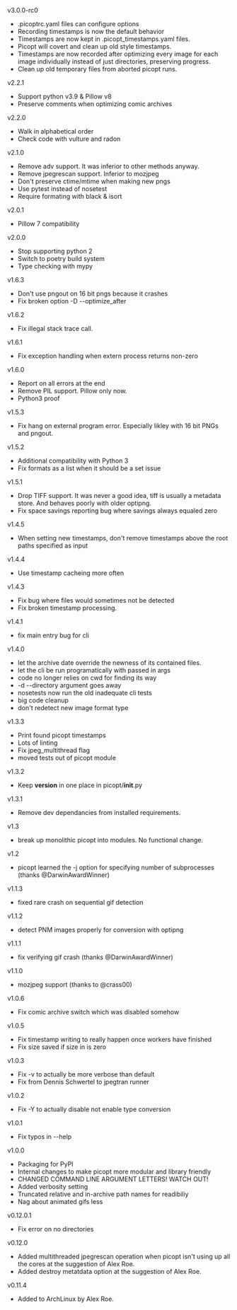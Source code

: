v3.0.0-rc0

- .picoptrc.yaml files can configure options
- Recording timestamps is now the default behavior
- Timestamps are now kept in .picopt_timestamps.yaml files.
- Picopt will covert and clean up old style timestamps.
- Timestamps are now recorded after optimizing every image for each image individually instead of just directories, preserving progress.
- Clean up old temporary files from aborted picopt runs.

v2.2.1

- Support python v3.9 & Pillow v8
- Preserve comments when optimizing comic archives

v2.2.0

- Walk in alphabetical order
- Check code with vulture and radon

v2.1.0

- Remove adv support. It was inferior to other methods anyway.
- Remove jpegrescan support. Inferior to mozjpeg
- Don't preserve ctime/mtime when making new pngs
- Use pytest instead of nosetest
- Require formating with black & isort

v2.0.1

- Pillow 7 compatibility

v2.0.0

- Stop supporting python 2
- Switch to poetry build system
- Type checking with mypy

v1.6.3

- Don't use pngout on 16 bit pngs because it crashes
- Fix broken option -D --optimize_after

v1.6.2

- Fix illegal stack trace call.

v1.6.1

- Fix exception handling when extern process returns non-zero

v1.6.0

- Report on all errors at the end
- Remove PIL support. Pillow only now.
- Python3 proof

v1.5.3

- Fix hang on external program error. Especially likley with 16 bit PNGs and pngout.

v1.5.2

- Additional compatibility with Python 3
- Fix formats as a list when it should be a set issue

v1.5.1

- Drop TIFF support. It was never a good idea, tiff is usually a metadata store. And behaves poorly with older optipng.
- Fix space savings reporting bug where savings always equaled zero

v1.4.5

- When setting new timestamps, don't remove timestamps above the root paths specified as input

v1.4.4

- Use timestamp cacheing more often

v1.4.3

- Fix bug where files would sometimes not be detected
- Fix broken timestamp processing.

v1.4.1

- fix main entry bug for cli

v1.4.0

- let the archive date override the newness of its contained files.
- let the cli be run programatically with passed in args
- code no longer relies on cwd for finding its way
- -d --directory argument goes away
- nosetests now run the old inadequate cli tests
- big code cleanup
- don't redetect new image format type

v1.3.3

- Print found picopt timestamps
- Lots of linting
- Fix jpeg_multithread flag
- moved tests out of picopt module

v1.3.2

- Keep **version** in one place in picopt/**init**.py

v1.3.1

- Remove dev dependancies from installed requirements.

v1.3

- break up monolithic picopt into modules. No functional change.

v1.2

- picopt learned the -j option for specifying number of subprocesses (thanks @DarwinAwardWinner)

v1.1.3

- fixed rare crash on sequential gif detection

v1.1.2

- detect PNM images properly for conversion with optipng

v1.1.1

- fix verifying gif crash (thanks @DarwinAwardWinner)

v1.1.0

- mozjpeg support (thanks to @crass00)

v1.0.6

- Fix comic archive switch which was disabled somehow

v1.0.5

- Fix timestamp writing to really happen once workers have finished
- Fix size saved if size in is zero

v1.0.3

- Fix -v to actually be more verbose than default
- Fix from Dennis Schwertel to jpegtran runner

v1.0.2

- Fix -Y to actually disable not enable type conversion

v1.0.1

- Fix typos in --help

v1.0.0

- Packaging for PyPI
- Internal changes to make picopt more modular and library friendly
- CHANGED COMMAND LINE ARGUMENT LETTERS! WATCH OUT!
- Added verbosity setting
- Truncated relative and in-archive path names for readibiliy
- Nag about animated gifs less

v0.12.0.1

- Fix error on no directories

v0.12.0

- Added multithreaded jpegrescan operation when picopt isn't using up all the cores at the suggestion of Alex Roe.
- Added destroy metatdata option at the suggestion of Alex Roe.

v0.11.4

- Added to ArchLinux by Alex Roe.
